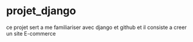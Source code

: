 # projet_django
ce projet sert a me familiariser avec django et github et il consiste a creer un site E-commerce
